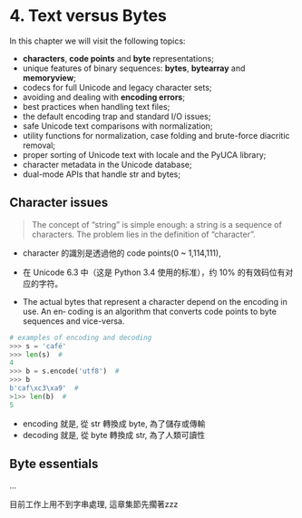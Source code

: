 # 4. Text versus Bytes

In this chapter we will visit the following topics:
* **characters**, **code points** and **byte** representations;
* unique features of binary sequences:  **bytes**,  **bytearray** and  **memoryview**;
* codecs for full Unicode and legacy character sets;
* avoiding and dealing with **encoding errors**;
* best practices when handling text files;
* the default encoding trap and standard I/O issues;
* safe Unicode text comparisons with normalization;
* utility functions for normalization, case folding and brute-force diacritic removal;
* proper sorting of Unicode text with  locale and the PyUCA library;
* character metadata in the Unicode database;
* dual-mode APIs that handle  str and  bytes;

## Character issues

> The concept of “string” is simple enough: a string is a sequence of characters. The problem lies in the definition of “character”.

* character 的識別是透過他的 code points(0 ~ 1,114,111),
* 在 Unicode 6.3 中（这是 Python 3.4 使用的标准），约 10% 的有效码位有对应的字符。

*  The actual bytes that represent a character depend on the encoding in use. An en‐
coding is an algorithm that converts code points to byte sequences and vice-versa.

``` python
# examples of encoding and decoding
>>> s = 'café'
>>> len(s)  # 
4
>>> b = s.encode('utf8')  # 
>>> b
b'caf\xc3\xa9'  # 
>1>> len(b)  # 
5
```

* encoding 就是, 從 str 轉換成 byte, 為了儲存或傳輸
* decoding 就是, 從 byte 轉換成 str, 為了人類可讀性

## Byte essentials

...

目前工作上用不到字串處理, 這章集節先擱著zzz